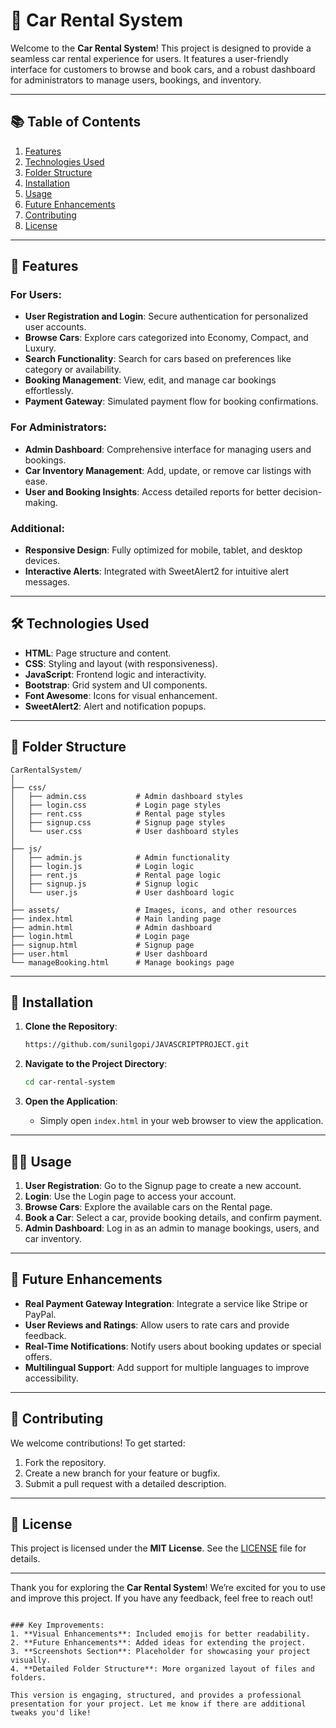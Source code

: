 
# 🚗 Car Rental System

Welcome to the **Car Rental System**! This project is designed to provide a seamless car rental experience for users. It features a user-friendly interface for customers to browse and book cars, and a robust dashboard for administrators to manage users, bookings, and inventory.

---

## 📚 Table of Contents

1. [Features](#features)
2. [Technologies Used](#technologies-used)
3. [Folder Structure](#folder-structure)
4. [Installation](#installation)
5. [Usage](#usage)
6. [Future Enhancements](#future-enhancements)
7. [Contributing](#contributing)
8. [License](#license)

---

## 🌟 Features

### For Users:
- **User Registration and Login**: Secure authentication for personalized user accounts.
- **Browse Cars**: Explore cars categorized into Economy, Compact, and Luxury.
- **Search Functionality**: Search for cars based on preferences like category or availability.
- **Booking Management**: View, edit, and manage car bookings effortlessly.
- **Payment Gateway**: Simulated payment flow for booking confirmations.

### For Administrators:
- **Admin Dashboard**: Comprehensive interface for managing users and bookings.
- **Car Inventory Management**: Add, update, or remove car listings with ease.
- **User and Booking Insights**: Access detailed reports for better decision-making.

### Additional:
- **Responsive Design**: Fully optimized for mobile, tablet, and desktop devices.
- **Interactive Alerts**: Integrated with SweetAlert2 for intuitive alert messages.

---

## 🛠️ Technologies Used

- **HTML**: Page structure and content.
- **CSS**: Styling and layout (with responsiveness).
- **JavaScript**: Frontend logic and interactivity.
- **Bootstrap**: Grid system and UI components.
- **Font Awesome**: Icons for visual enhancement.
- **SweetAlert2**: Alert and notification popups.

---

## 📂 Folder Structure

```plaintext
CarRentalSystem/
│
├── css/
│   ├── admin.css           # Admin dashboard styles
│   ├── login.css           # Login page styles
│   ├── rent.css            # Rental page styles
│   ├── signup.css          # Signup page styles
│   └── user.css            # User dashboard styles
│
├── js/
│   ├── admin.js            # Admin functionality
│   ├── login.js            # Login logic
│   ├── rent.js             # Rental page logic
│   ├── signup.js           # Signup logic
│   └── user.js             # User dashboard logic
│
├── assets/                 # Images, icons, and other resources
├── index.html              # Main landing page
├── admin.html              # Admin dashboard
├── login.html              # Login page
├── signup.html             # Signup page
├── user.html               # User dashboard
└── manageBooking.html      # Manage bookings page
```

---

## 🚀 Installation

1. **Clone the Repository**:
   ```bash
   https://github.com/sunilgopi/JAVASCRIPTPROJECT.git
   ```

2. **Navigate to the Project Directory**:
   ```bash
   cd car-rental-system
   ```

3. **Open the Application**:
   - Simply open `index.html` in your web browser to view the application.

---

## 🧑‍💻 Usage

1. **User Registration**: Go to the Signup page to create a new account.
2. **Login**: Use the Login page to access your account.
3. **Browse Cars**: Explore the available cars on the Rental page.
4. **Book a Car**: Select a car, provide booking details, and confirm payment.
5. **Admin Dashboard**: Log in as an admin to manage bookings, users, and car inventory.

---


## 🚧 Future Enhancements

- **Real Payment Gateway Integration**: Integrate a service like Stripe or PayPal.
- **User Reviews and Ratings**: Allow users to rate cars and provide feedback.
- **Real-Time Notifications**: Notify users about booking updates or special offers.
- **Multilingual Support**: Add support for multiple languages to improve accessibility.

---

## 🤝 Contributing

We welcome contributions! To get started:
1. Fork the repository.
2. Create a new branch for your feature or bugfix.
3. Submit a pull request with a detailed description.

---

## 📜 License

This project is licensed under the **MIT License**. See the [LICENSE](LICENSE) file for details.

---

Thank you for exploring the **Car Rental System**! We’re excited for you to use and improve this project. If you have any feedback, feel free to reach out!
```

### Key Improvements:
1. **Visual Enhancements**: Included emojis for better readability.
2. **Future Enhancements**: Added ideas for extending the project.
3. **Screenshots Section**: Placeholder for showcasing your project visually.
4. **Detailed Folder Structure**: More organized layout of files and folders.

This version is engaging, structured, and provides a professional presentation for your project. Let me know if there are additional tweaks you'd like!
